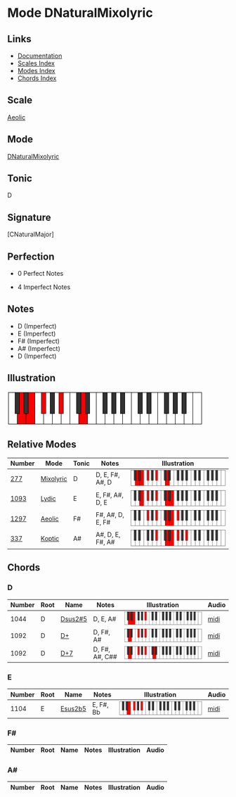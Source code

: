 # Mode DNaturalMixolyric

## Links

- [Documentation](index.md)
- [Scales Index](Scales.md)
- [Modes Index](Modes.md)
- [Chords Index](Chords.md)

## Scale

[Aeolic](ScaleAeolic.md)

## Mode

[DNaturalMixolyric](ModeDNaturalMixolyric.md)

## Tonic

D

## Signature

[CNaturalMajor]

## Perfection

 - 0 Perfect Notes

 - 4 Imperfect Notes

## Notes

- D (Imperfect)
- E (Imperfect)
- F# (Imperfect)
- A# (Imperfect)
- D (Imperfect)

## Illustration

![DNaturalMixolyric](ModeDNaturalMixolyric.png)

## Relative Modes

| Number | Mode | Tonic | Notes | Illustration |
|--------|------|-------|-------|--------------|
| [277](https://ianring.com/musictheory/scales/277) | [Mixolyric](ModeMixolyric.md) | D | D, E, F#, A#, D | ![DNaturalMixolyric](ModeDNaturalMixolyric.png) |
| [1093](https://ianring.com/musictheory/scales/1093) | [Lydic](ModeLydic.md) | E | E, F#, A#, D, E | ![ENaturalLydic](ModeENaturalLydic.png) |
| [1297](https://ianring.com/musictheory/scales/1297) | [Aeolic](ModeAeolic.md) | F# | F#, A#, D, E, F# | ![FSharpAeolic](ModeFSharpAeolic.png) |
| [337](https://ianring.com/musictheory/scales/337) | [Koptic](ModeKoptic.md) | A# | A#, D, E, F#, A# | ![ASharpKoptic](ModeASharpKoptic.png) |

## Chords

### D

| Number | Root | Name | Notes | Illustration | Audio |
|--------|------|------|-------|--------------|-------|
| 1044 | D | [Dsus2#5](ChordDNaturalSuspendedSecondSharpFifth.md) | D, E, A# | ![Dsus2#5](ChordDNaturalSuspendedSecondSharpFifthRootPosition.png) | [midi](ChordDNaturalSuspendedSecondSharpFifthRootPosition.mid) |
| 1092 | D | [D+](ChordDNaturalAugmented.md) | D, F#, A# | ![D+](ChordDNaturalAugmentedRootPosition.png) | [midi](ChordDNaturalAugmentedRootPosition.mid) |
| 1092 | D | [D+7](ChordDNaturalAugmentedAugmentedSeventh.md) | D, F#, A#, C## | ![D+7](ChordDNaturalAugmentedAugmentedSeventhRootPosition.png) | [midi](ChordDNaturalAugmentedAugmentedSeventhRootPosition.mid) |

### E

| Number | Root | Name | Notes | Illustration | Audio |
|--------|------|------|-------|--------------|-------|
| 1104 | E | [Esus2b5](ChordENaturalSuspendedSecondFlatFifth.md) | E, F#, Bb | ![Esus2b5](ChordENaturalSuspendedSecondFlatFifthRootPosition.png) | [midi](ChordENaturalSuspendedSecondFlatFifthRootPosition.mid) |

### F#

| Number | Root | Name | Notes | Illustration | Audio |
|--------|------|------|-------|--------------|-------|

### A#

| Number | Root | Name | Notes | Illustration | Audio |
|--------|------|------|-------|--------------|-------|


